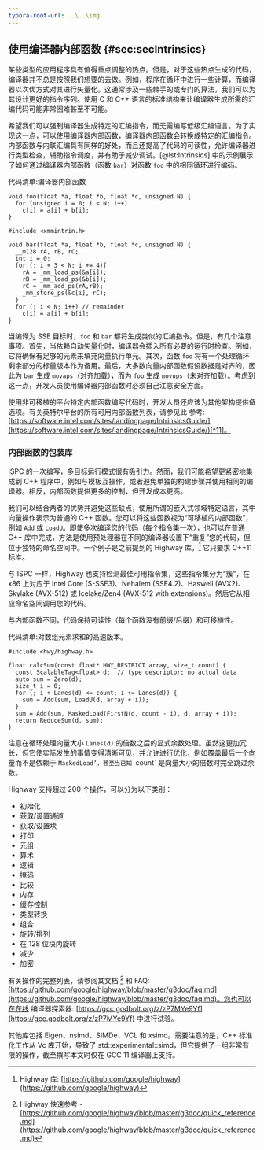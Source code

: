 ```yaml
---
typora-root-url: ..\..\img
---
```


## 使用编译器内部函数 {#sec:secIntrinsics}

某些类型的应用程序具有值得重点调整的热点。但是，对于这些热点生成的代码，编译器并不总是按照我们想要的去做。例如，程序在循环中进行一些计算，而编译器以次优方式对其进行矢量化。这通常涉及一些棘手的或专门的算法，我们可以为其设计更好的指令序列。使用 C 和 C++ 语言的标准结构来让编译器生成所需的汇编代码可能非常困难甚至不可能。

希望我们可以强制编译器生成特定的汇编指令，而无需编写低级汇编语言。为了实现这一点，可以使用编译器内部函数，编译器内部函数会转换成特定的汇编指令。内部函数与内联汇编具有同样的好处，而且还提高了代码的可读性，允许编译器进行类型检查，辅助指令调度，并有助于减少调试。[@lst:Intrinsics] 中的示例展示了如何通过编译器内部函数（函数 `bar`）对函数 `foo` 中的相同循环进行编码。

代码清单:编译器内部函数
~~~~ {#lst:Intrinsics .cpp .numberLines}
void foo(float *a, float *b, float *c, unsigned N) {
  for (unsigned i = 0; i < N; i++)
    c[i] = a[i] + b[i]; 
}

#include <xmmintrin.h>

void bar(float *a, float *b, float *c, unsigned N) {
  __m128 rA, rB, rC;
  int i = 0;
  for (; i + 3 < N; i += 4){
    rA = _mm_load_ps(&a[i]);
    rB = _mm_load_ps(&b[i]);
    rC = _mm_add_ps(rA,rB);
    _mm_store_ps(&c[i], rC);
  }
  for (; i < N; i++) // remainder
    c[i] = a[i] + b[i];
}
~~~~~~~~~~~~~~~~~~~~~~~~~~~~~~~~~~~~~~~~~~~~~~~~~

当编译为 SSE 目标时，`foo` 和 `bar` 都将生成类似的汇编指令。但是，有几个注意事项。首先，当依赖自动矢量化时，编译器会插入所有必要的运行时检查。例如，它将确保有足够的元素来填充向量执行单元。其次，函数 `foo` 将有一个处理循环剩余部分的标量版本作为备用。最后，大多数向量内部函数假设数据是对齐的，因此为 `bar` 生成 `movaps`（对齐加载），而为 `foo` 生成 `movups`（未对齐加载）。考虑到这一点，开发人员使用编译器内部函数时必须自己注意安全方面。

使用非可移植的平台特定内部函数编写代码时，开发人员还应该为其他架构提供备选项。有关英特尔平台的所有可用内部函数列表，请参见此 参考: [https://software.intel.com/sites/landingpage/IntrinsicsGuide/](https://software.intel.com/sites/landingpage/IntrinsicsGuide/)[^11]。

### 内部函数的包装库

ISPC 的一次编写，多目标运行模式很有吸引力。然而，我们可能希望更紧密地集成到 C++ 程序中，例如与模板互操作，或者避免单独的构建步骤并使用相同的编译器。相反，内部函数提供更多的控制，但开发成本更高。

我们可以结合两者的优势并避免这些缺点，使用所谓的嵌入式领域特定语言，其中向量操作表示为普通的 C++ 函数。您可以将这些函数视为“可移植的内部函数”，例如 `Add` 或 `LoadU`。即使多次编译您的代码（每个指令集一次），也可以在普通 C++ 库中完成，方法是使用预处理器在不同的编译器设置下“重复”您的代码，但位于独特的命名空间中。一个例子是之前提到的 Highway 库，[^12] 它只要求 C++11 标准。

与 ISPC 一样，Highway 也支持检测最佳可用指令集，这些指令集分为“簇”，在 x86 上对应于 Intel Core (S-SSE3)、Nehalem (SSE4.2)、Haswell (AVX2)、Skylake (AVX-512) 或 Icelake/Zen4 (AVX-512 with extensions)。然后它从相应命名空间调用您的代码。

与内部函数不同，代码保持可读性（每个函数没有前缀/后缀）和可移植性。

代码清单:对数组元素求和的高速版本。
~~~~ {#lst:HWY_code .cpp}
#include <hwy/highway.h>

float calcSum(const float* HWY_RESTRICT array, size_t count) {
  const ScalableTag<float> d;  // type descriptor; no actual data
  auto sum = Zero(d);
  size_t i = 0;
  for (; i + Lanes(d) <= count; i += Lanes(d)) {
    sum = Add(sum, LoadU(d, array + i));
  }
  sum = Add(sum, MaskedLoad(FirstN(d, count - i), d, array + i));
  return ReduceSum(d, sum);
}
~~~~~~~~~~~~~~~~~~~~~~~~~~~~~~~~~~~~~~~~~~~~~~~~~
注意在循环处理向量大小 `Lanes(d)` 的倍数之后的显式余数处理。虽然这更加冗长，但它使实际发生的事情变得清晰可见，并允许进行优化，例如覆盖最后一个向量而不是依赖于 `MaskedLoad’，甚至当已知 `count` 是向量大小的倍数时完全跳过余数。

Highway 支持超过 200 个操作，可以分为以下类别：

* 初始化
* 获取/设置通道
* 获取/设置块
* 打印
* 元组
* 算术
* 逻辑
* 掩码
* 比较
* 内存
* 缓存控制
* 类型转换
* 组合
* 旋转/排列
* 在 128 位块内旋转
* 减少
* 加密

有关操作的完整列表，请参阅其文档 [^13] 和 FAQ: [https://github.com/google/highway/blob/master/g3doc/faq.md](https://github.com/google/highway/blob/master/g3doc/faq.md)。您也可以在在线 编译器探索器: [https://gcc.godbolt.org/z/zP7MYe9Yf](https://gcc.godbolt.org/z/zP7MYe9Yf) 中进行试验。

其他库包括 Eigen、nsimd、SIMDe、VCL 和 xsimd。需要注意的是，C++ 标准化工作从 Vc 库开始，导致了 std::experimental::simd，但它提供了一组非常有限的操作，截至撰写本文时仅在 GCC 11 编译器上支持。

[^11]: 英特尔内部函数指南 - [https://software.intel.com/sites/landingpage/IntrinsicsGuide/](https://software.intel.com/sites/landingpage/IntrinsicsGuide/)。
[^12]: Highway 库: [https://github.com/google/highway](https://github.com/google/highway)
[^13]: Highway 快速参考 - [https://github.com/google/highway/blob/master/g3doc/quick_reference.md](https://github.com/google/highway/blob/master/g3doc/quick_reference.md)
